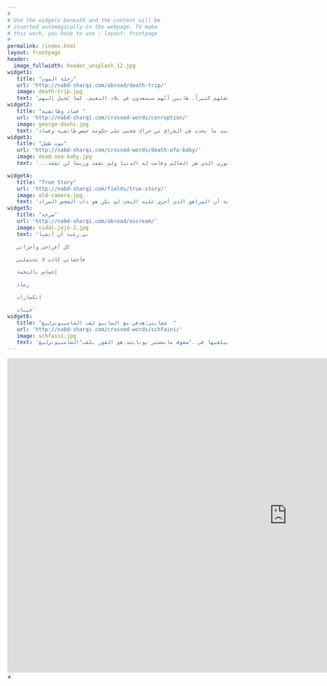 ```yaml
---
#
# Use the widgets beneath and the content will be
# inserted automagically in the webpage. To make
# this work, you have to use › layout: frontpage
#
permalink: /index.html
layout: frontpage
header:
  image_fullwidth: header_unsplash_12.jpg
widget1:
   title: "رحلة الموت"
   url: 'http://nabd-sharqi.com/abroad/death-trip/'
   image: death-trip.jpg
   text: 'الحال الذي يعيشه اللاجئون السوريون فيه الكثير من المرارة والمعاناة، وهذا ما يعني أن حال هؤلاء اللاجئون يصب في معاناة كبيرة ومضنية نتيجة تسللهم عبر بعض المنافذ التركية ليتم ترحيلهم بقوارب مطاطية "البلم"، ما أودى بحياة المئات من اللاجئين الذين فضّلوا استخدامه رغم المراقبة الشديدة التي تتخذها السلطات التركية للحيلولة دون عبور حدودها، وانتظارهم الفرصة المناسبة ليتم نقلهم إلى أوربا حيث وجهتهم التي طالما حلموا بها للخلاص مما هم فيه، متناسين بأنها ستكون المحطّة الأصعب في حياتهم، ومن هنا ستكون النقطة الأهم مع بدء .الرحلة التي ستشغلهم كثيراً، ظانين أنّهم سيسعدون في بلاد النعيم، كما يُخيل إليهم'
widget2:
   title: "فساد وطائفية "
   url: 'http://nabd-sharqi.com/crossed-words/corruption/'
   image: george-doshi.jpg
   text: 'ان ما يحدث في لبنان من حراك شعبي هو ثورة على الفساد والطائفية المقرفة التي أنتجها اتفاق الطائف ( فكل شيء تدخل فيه المهلكة السعودية لم ولن يكون الا سبب بؤس على المنطق حتى اموالها حين دخلت على المنطقة كانت سبب في افساد النفوس ) ،"فطلعت ريحتكون" وان أتت متاخرة تشبه .الى حد بعيد ما يحدث في العراق من حراك شعبي على حكومة حصص طائفية وفساد'
widget3:
   title: "موت طفل"
   url: 'http://nabd-sharqi.com/crossed-words/death-ofa-baby/'
   image: dead-sea-baby.jpg
   text: '...هذا المشهد للموت السوري الذي هز العالم وقامت له الدنيا ولم تقعد وربما لن تقعد'

widget4:
   title: "True Story"
   url: 'http://nabd-sharqi.com/fields/true-story/'
   image: old-camera.jpg
   text: 'يبدأ الفلم بمشاهد عن المهمة الصحفية التي يقوم بها(مايكل فينكل) لصالح صحيفةنيويورك تايمز في إفريقيا والتي من خلالها يكون بصدد توثيق حالة تعذيب تعرض لها أحد اليافعين في إحدى المناطق التي ترزح تحت وطأة الفقر والحرمان، لكن حينما يعود لأمريكا تظهر حقائق وملابسات أخرى تطعن بمصداقية البحث الذي أجراه في تلك المناطق وتتسبب بطرده، حيث اتهم (مايكل) بأنه اختلق كثيراً من الأشياء الغير موجودة على أرض .الواقع، بالإضافة إلى حقيقة أن المراهق الذي أجري عليه البحث لم يكن هو ذات الشخص المراد'
widget5:
   title: "صرخة"
   url: 'http://nabd-sharqi.com/abroad/ascream/'
   image: nidal-jeje-2.jpg
   text: 'بي رغبة أن أتقيأ

   كل أفراحي وآحزاني

   فأحشائي كادت لا تحتملني

   إحساس بالتخمة

   رماد

   إنكسارات

   خيبات'
widget6:
   title: "شفايني:هدفي مع المانيو لقب الشامبيونزليغ  "
   url: 'http://nabd-sharqi.com/crossed-words/schfaini/'
   image: schfaini.jpg
   text: 'أكد قائد المنتخب الالماني ولاعب البايرن السابق باستيان شفاينشتايغر على ان النادي البافاري مازال يحتل جزءا كبيرا من قلبه,بالرغم من انتقاله الى نادي مانشستر يونايتد,الذي يعتبر احد افضل الاندية الانكليزية والاوربية..وأشار في حواره مع صحيفة"بيلد" قد نجح في توثيق علاقته مع جمهور المان يونايتد في فترة قصيرة جدا,واضاف ان هذه العلاقات القوية,التي عكسها استقبال الجمهور له في اول مباراة رسمية له مع مانشستر يونايتد وكانت امام أستون فيلا وكان استقبالا رائعا ذكره باستقبال الجمهور البافاري له في منافسات"البوندسليغا" ,ولذلك يأمل شفايني ان يسمح مانشستر يونايتد وجمهوره الواسع له لكتابة تأريخ مشرق في مسيرته بكرة القدم كما سمح بايرن ميونيخ وجمهوره له بأن يكتب تاريخاً مشرقاً في مسيرته الكروية الالمانية,وان يكرر"سيناريو" الانجازات الكبيرة الذي كتبه مع بايرن والذي كان من ابرز فقراته فوزه مع بايرن بأكثر من لقب محلي وكذلك فوزه بلقب"الشامبيونز ليغ"..وأشار الى ان هدفه مع مانشستر يونايتد في المواسم الثلاث ,التي سيلعبها في ."صفوف مانشستر يونايتد,هو الفوز بلقب"الشامبيونزليغ '  
---
```


<div id="videoModal" class="reveal-modal large" data-reveal="">
  <div class="flex-video widescreen vimeo" style="display: block;">
    <iframe width="1280" height="720" src="https://www.youtube.com/embed/3b5zCFSmVvU" frameborder="0" allowfullscreen></iframe>
  </div>
  <a class="close-reveal-modal">&#215;</a>
</div>
